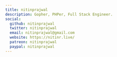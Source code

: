 ```yaml
---
title: nitinprajwal
description: Gopher, PHPer, Full Stack Engineer.
social:
  github: nitinprajwal
  twitter: nitinprajwal
  email: nitinprajwal@gmail.com
  website: https://nitinr.live/
  patreon: nitinprajwal
  paypal: nitinprajwal
---
```

